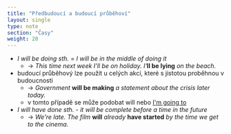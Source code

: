 ```yaml
---
title: "Předbudoucí a budoucí průběhoví"
layout: single
type: note
section: "Časy"
weight: 20
---
```

- _I will be doing sth._ = _I will be in the middle of doing it_
    - -> _This time next week I'll be on holiday. I'_**ll be lying** _on the beach._
- budoucí průběhový lze použít u celých akcí, které s jistotou proběhnou v budoucnosti
    - -> _Government_ **will be making** _a statement about the crisis later today._
    - v tomto případě se může podobat will nebo [I'm going to](/notes/research/english/i'm-going-to)
- _I will have done sth._ - _it will be complete before a time in the future_
    - -> _We're late. The film_ **will** _already_ **have started** _by the time we get to the cinema._